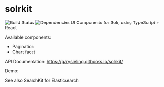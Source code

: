 # solrkit
![Build Status](https://travis-ci.org/garysieling/solrkit.svg?branch=master)
![Dependencies](https://david-dm.org/garysieling/solrkit/status.svg)
UI Components for Solr, using TypeScript + React

Available components:
- Pagination
- Chart facet

API Documentation:
https://garysieling.gitbooks.io/solrkit/

Demo:

See also SearchKit for Elasticsearch
